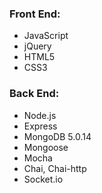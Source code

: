 ### Front End:

* JavaScript
* jQuery
* HTML5
* CSS3

### Back End:

* Node.js
* Express
* MongoDB 5.0.14
* Mongoose
* Mocha
* Chai, Chai-http
* Socket.io